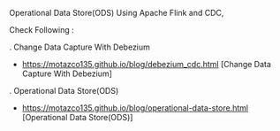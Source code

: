 Operational Data Store(ODS) Using Apache Flink and CDC, 

Check Following : 

. Change Data Capture With Debezium
* https://motazco135.github.io/blog/debezium_cdc.html [Change Data Capture With Debezium]

. Operational Data Store(ODS)
* https://motazco135.github.io/blog/operational-data-store.html [Operational Data Store(ODS)]

